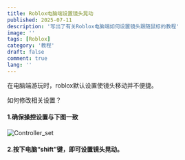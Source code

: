 ```yaml
---
title: Roblox电脑端设置镜头晃动
published: 2025-07-11
description: '写出了有关Roblox电脑端如何设置镜头跟随鼠标的教程'
image: ''
tags: [Roblox]
category: '教程'
draft: false 
comment: true
lang: ''
---
```


在电脑端游玩时，roblox默认设置使镜头移动并不便捷。

如何修改相关设置？

#### 1.确保操控设置与下图一致

![Controller_set](https://cdn.xtawa.top/AgACAgEAAyEGAASlhh0RAAMXaHRdZmX4xgjvMoqxd_iIua6XIdAAAmyuMRt8LqFHvrJOSGSoDP0BAAMCAAN3AAM2BA.2obtcu57q6.webp "cset")

#### 2.按下电脑“shift”键，即可设置镜头晃动。
